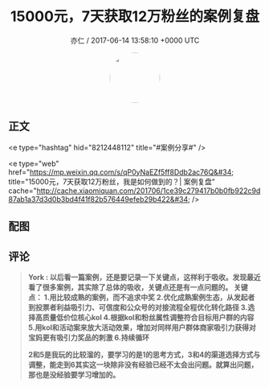 <h1 align="center">15000元，7天获取12万粉丝的案例复盘</h1>
<p align="center">
    <a>亦仁 / 2017-06-14 13:58:10 &#43;0000 UTC</a>
</p>

<div align="center">
    <img src="https://images.zsxq.com/Fn3NQqCN8nuGF86yZPXSbEsl0mb3?e=1590940799&amp;token=kIxbL07-8jAj8w1n4s9zv64FuZZNEATmlU_Vm6zD:pfbNc8W3hS0oYG_hyXXh_rHMHuc=" width="100" height="100" style="border:1px solid;border-radius:50%; color:#ffffff"/>
</div>

## 正文

<div>
&lt;e type=&#34;hashtag&#34; hid=&#34;8212448112&#34; title=&#34;#案例分享#&#34; /&gt;  

&lt;e type=&#34;web&#34; href=&#34;https://mp.weixin.qq.com/s/qP0yNaEZf5ff8Ddb2ac76Q&#34; title=&#34;15000元，7天获取12万粉丝，我是如何做到的？| 案例复盘&#34; cache=&#34;http://cache.xiaomiquan.com/201706/1ce39c279417b0b0fb922c9d87ab1a37d3d0b3bd4f41f82b576449efeb29b422&#34; /&gt;
</div>

## 配图
<div class="image" align="center">

</div>

## 评论

<div align="left">
<div>

<blockquote >
<span> <strong>York : 以后看一篇案例，还是要记录一下关键点，这样利于吸收。发现最近看了很多案例，其实除了总体的吸收，关键点还是有一点问题的。
关键点：
1.用比较成熟的案例，而不追求中奖
2.优化成熟案例生态，从发起者到投票者利益吸引力、可信度和公众号的对接流程全程优化转化路径
3.选择高质量低价位核心kol
4.根据kol和粉丝属性调整符合目标用户群的内容
5.用kol和活动案来放大活动效果，增加对同样用户群体商家吸引力获得对宝妈更有吸引力奖品的刺激
6.持续循环

2和5是我玩的比较溜的，要学习的是1的思考方式，3和4的渠道选择方式与调整，能走到6其实这一块除非没有经验已经不太会出问题。就算出问题，那也是没经验要学习增加的。 </strong></span>
</blockquote>

</div>
</div>